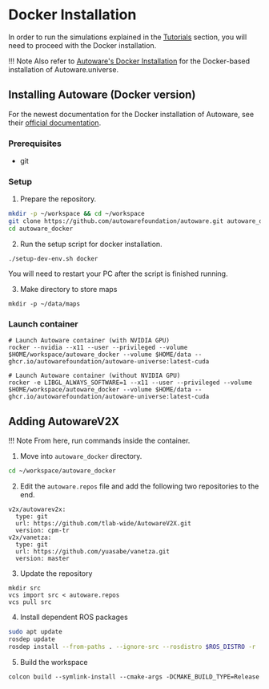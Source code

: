 # Docker Installation

In order to run the simulations explained in the [Tutorials](/tutorials) section, you will need to proceed with the Docker installation.

!!! Note
    Also refer to [Autoware's Docker Installation](https://autowarefoundation.github.io/autoware-documentation/main/installation/autoware/docker-installation/) for the Docker-based installation of Autoware.universe.

## Installing Autoware (Docker version)

For the newest documentation for the Docker installation of Autoware, see their [official documentation](https://autowarefoundation.github.io/autoware-documentation/main/installation/autoware/docker-installation/).

### Prerequisites
- git 

### Setup

1. Prepare the repository.
```bash
mkdir -p ~/workspace && cd ~/workspace
git clone https://github.com/autowarefoundation/autoware.git autoware_docker
cd autoware_docker
```

2. Run the setup script for docker installation.
```
./setup-dev-env.sh docker
```
You will need to restart your PC after the script is finished running.

3. Make directory to store maps
```
mkdir -p ~/data/maps
```


### Launch container
```
# Launch Autoware container (with NVIDIA GPU)
rocker --nvidia --x11 --user --privileged --volume $HOME/workspace/autoware_docker --volume $HOME/data -- ghcr.io/autowarefoundation/autoware-universe:latest-cuda

# Launch Autoware container (without NVIDIA GPU)
rocker -e LIBGL_ALWAYS_SOFTWARE=1 --x11 --user --privileged --volume $HOME/workspace/autoware_docker --volume $HOME/data -- ghcr.io/autowarefoundation/autoware-universe:latest-cuda
```

## Adding AutowareV2X

!!! Note
    From here, run commands inside the container.

1. Move into `autoware_docker` directory.
```bash
cd ~/workspace/autoware_docker
```

2. Edit the `autoware.repos` file and add the following two repositories to the end.
```
v2x/autowarev2x:
  type: git
  url: https://github.com/tlab-wide/AutowareV2X.git
  version: cpm-tr
v2x/vanetza:
  type: git
  url: https://github.com/yuasabe/vanetza.git
  version: master

```

3. Update the repository
```
mkdir src
vcs import src < autoware.repos
vcs pull src
```

4. Install dependent ROS packages
```bash
sudo apt update
rosdep update
rosdep install --from-paths . --ignore-src --rosdistro $ROS_DISTRO -r
```

5. Build the workspace
```
colcon build --symlink-install --cmake-args -DCMAKE_BUILD_TYPE=Release
```
